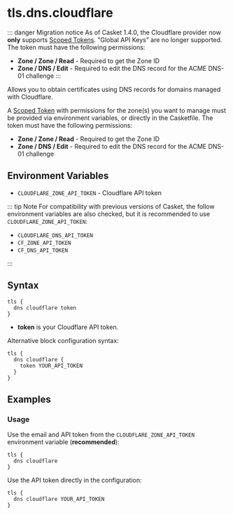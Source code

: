 # tls.dns.cloudflare

<script setup>
import NewInCasket from "./components/NewInCasket.vue";
</script>

::: danger Migration notice
As of Casket 1.4.0, the Cloudflare provider now **only** supports [Scoped 
Tokens](https://developers.cloudflare.com/fundamentals/api/get-started/create-token/). "Global API Keys" are no longer 
supported. The token must have the following permissions:
- **Zone / Zone / Read** - Required to get the Zone ID
- **Zone / DNS / Edit** - Required to edit the DNS record for the ACME DNS-01 challenge
:::

Allows you to obtain certificates using DNS records for domains managed with Cloudflare.

A [Scoped Token](https://developers.cloudflare.com/fundamentals/api/get-started/create-token/) with permissions for the 
zone(s) you want to manage must be provided via environment variables, or directly in the Casketfile. The token must
have the following permissions:
- **Zone / Zone / Read** - Required to get the Zone ID
- **Zone / DNS / Edit** - Required to edit the DNS record for the ACME DNS-01 challenge

## Environment Variables

- `CLOUDFLARE_ZONE_API_TOKEN` - Cloudflare API token

::: tip Note
For compatibility with previous versions of Casket, the follow environment variables are also checked, but it is
recommended to use `CLOUDFLARE_ZONE_API_TOKEN`:

<div class="tight-list">

- `CLOUDFLARE_DNS_API_TOKEN`
- `CF_ZONE_API_TOKEN`
- `CF_DNS_API_TOKEN`

</div>
:::

## Syntax

``` casketfile
tls {
  dns cloudflare token
}
```

- **token** is your Cloudflare API token.

Alternative block configuration syntax:

``` casketfile
tls {
  dns cloudflare {
    token YOUR_API_TOKEN
  }
}
```

## Examples

### Usage

Use the email and API token from the `CLOUDFLARE_ZONE_API_TOKEN` environment variable (**recommended**): 

``` casketfile
tls {
  dns cloudflare
}
```

<NewInCasket version="v1.4.0" />

Use the API token directly in the configuration:

``` casketfile
tls {
  dns cloudflare YOUR_API_TOKEN
}
```
